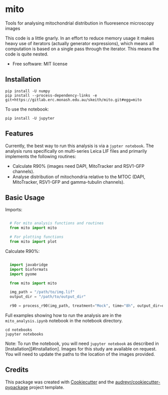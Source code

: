 mito
====

Tools for analysing mitochondrial distribution in fluoresence microscopy images

This code is a little gnarly. In an effort to reduce memory usage it makes
heavy use of iterators (actually generator expressions), which means all
computation is based on a single pass through the iterator. This means the code
is quite nested.


* Free software: MIT license


Installation
------------

```
pip install -U numpy
pip install --process-dependency-links -e git+https://gitlab.erc.monash.edu.au/skeith/mito.git#egg=mito
```

To use the notebook:

```
pip install -U jupyter
```

Features
--------

Currently, the best way to run this analysis is via a `jypter notebook`. The analysis runs specifically on multi-series Leica LIF files and primarily implements the following routines:

* Calculate R90% (images need DAPI, MitoTracker and RSV1-GFP channels).
* Analyse distribution of mitochondria relative to the MTOC (DAPI, MitoTracker,
  RSV1-GFP and gamma-tubulin channels).

Basic Usage
-----------


Imports:

```python

  # For mito analysis functions and routines
  from mito import mito

  # For plotting functions
  from mito import plot
```

Calculate R90%:

```python

  import javabridge
  import bioformats
  import pyome

  from mito import mito

  img_path = "/path/to/img.lif"
  output_dir = "/path/to/output_dir"

  r90 = process_r90(img_path, treatment="Mock", time="8h", output_dir=output_dir)
```

Full examples showing how to run the analysis are in the `mito_analysis.ipynb` notebook in the notebook directory.

```
cd notebooks
jupyter notebooks
```

Note: To run the notebook, you will need `jupyter notebook` as described in
[Installation][#Installation]. Images for this study are available on request. You will need to update the paths to the location of the images provided.

Credits
---------

This package was created with [Cookiecutter][cc] and the [audreyr/cookiecutter-pypackage][aud] project template.

[cc]: https://github.com/audreyr/cookiecutter
[aud]: https://github.com/audreyr/cookiecutter-pypackage

